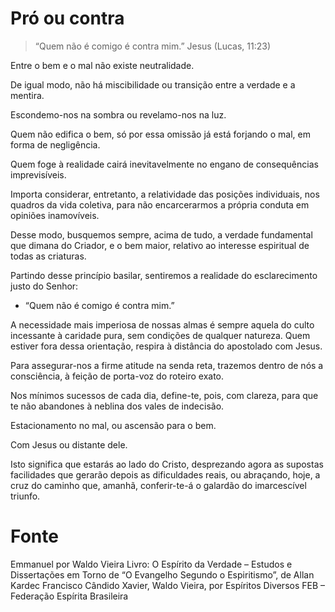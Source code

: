 # Pró ou contra

> “Quem não é comigo é contra mim.” Jesus (Lucas, 11:23)

Entre o bem e o mal não existe neutralidade.

De igual modo, não há miscibilidade ou transição entre a verdade e a mentira.

Escondemo-nos na sombra ou revelamo-nos na luz.

Quem não edifica o bem, só por essa omissão já está forjando o mal, em forma de negligência.

Quem foge à realidade cairá inevitavelmente no engano de consequências imprevisíveis.

Importa considerar, entretanto, a relatividade das posições individuais, nos quadros da vida coletiva, para não encarcerarmos a própria conduta em opiniões inamovíveis.

Desse modo, busquemos sempre, acima de tudo, a verdade fundamental que dimana do Criador, e o bem maior, relativo ao interesse espiritual de todas as criaturas.

Partindo desse princípio basilar, sentiremos a realidade do esclarecimento justo do Senhor:

- “Quem não é comigo é contra mim.”

A necessidade mais imperiosa de nossas almas é sempre aquela do culto incessante à caridade pura, sem condições de qualquer natureza. Quem estiver fora dessa orientação, respira à distância do apostolado com Jesus.

Para assegurar-nos a firme atitude na senda reta, trazemos dentro de nós a consciência, à feição de porta-voz do roteiro exato.

Nos mínimos sucessos de cada dia, define-te, pois, com clareza, para que te não abandones à neblina dos vales de indecisão.

Estacionamento no mal, ou ascensão para o bem.

Com Jesus ou distante dele.

Isto significa que estarás ao lado do Cristo, desprezando agora as supostas facilidades que gerarão depois as dificuldades reais, ou abraçando, hoje, a cruz do caminho que, amanhã, conferir-te-á o galardão do imarcescível triunfo.

# Fonte
Emmanuel
por Waldo Vieira
Livro: O Espírito da Verdade – Estudos e Dissertações em Torno de “O Evangelho Segundo o Espiritismo”, de Allan Kardec
Francisco Cândido Xavier, Waldo Vieira, por Espíritos Diversos
FEB – Federação Espírita Brasileira




